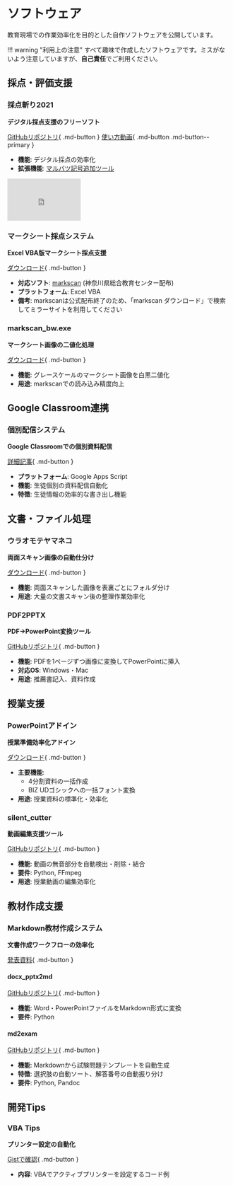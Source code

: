 # ソフトウェア

教育現場での作業効率化を目的とした自作ソフトウェアを公開しています。

!!! warning "利用上の注意"
    すべて趣味で作成したソフトウェアです。ミスがないよう注意していますが、**自己責任**でご利用ください。

## 採点・評価支援

### 採点斬り2021
**デジタル採点支援のフリーソフト**

[GitHubリポジトリ](https://github.com/phys-ken/saitenGiri2021){ .md-button }
[使い方動画](https://www.youtube.com/watch?v=zhaWaxFah2g){ .md-button .md-button--primary }

- **機能**: デジタル採点の効率化
- **拡張機能**: [マルバツ記号追加ツール](https://phys-ken.github.io/saitenGiri2021-marubatu/)

<div style="position: relative; width: 33%; height: 0; padding-bottom: 18.75%; max-width: 300px;">
  <iframe src="https://www.youtube.com/embed/zhaWaxFah2g" 
          style="position: absolute; top: 0; left: 0; width: 100%; height: 100%;" 
          frameborder="0" allowfullscreen>
  </iframe>
</div>

### マークシート採点システム
**Excel VBA版マークシート採点支援**

[ダウンロード](https://drive.google.com/drive/folders/106lB3aDrM7yY0l4laEngrddTJC2fYUjC?usp=sharing){ .md-button }

- **対応ソフト**: [markscan](https://www.pen-kanagawa.ed.jp/edu-ctr/kenkyu/marksheet.html) (神奈川県総合教育センター配布)
- **プラットフォーム**: Excel VBA
- **備考**: markscanは公式配布終了のため、「markscan ダウンロード」で検索してミラーサイトを利用してください

### markscan_bw.exe
**マークシート画像の二値化処理**

[ダウンロード](https://phys-ken.github.io/image_thresholding_for_markscan/){ .md-button }

- **機能**: グレースケールのマークシート画像を白黒二値化
- **用途**: markscanでの読み込み精度向上

## Google Classroom連携

### 個別配信システム
**Google Classroomでの個別資料配信**

[詳細記事](https://qiita.com/phys-ken/items/269a118df0bc0c895ad4){ .md-button }

- **プラットフォーム**: Google Apps Script
- **機能**: 生徒個別の資料配信自動化
- **特徴**: 生徒情報の効率的な書き出し機能

## 文書・ファイル処理

### ウラオモテヤマネコ
**両面スキャン画像の自動仕分け**

[ダウンロード](https://phys-ken.github.io/uraomoteYamaneko/){ .md-button }

- **機能**: 両面スキャンした画像を表裏ごとにフォルダ分け
- **用途**: 大量の文書スキャン後の整理作業効率化

### PDF2PPTX
**PDF→PowerPoint変換ツール**

[GitHubリポジトリ](https://github.com/phys-ken/pdf2pptx_win_mac){ .md-button }

- **機能**: PDFを1ページずつ画像に変換してPowerPointに挿入
- **対応OS**: Windows・Mac
- **用途**: 推薦書記入、資料作成

## 授業支援

### PowerPointアドイン
**授業準備効率化アドイン**

[ダウンロード](https://phys-ken.github.io/pptxAddIn_ForSchool/){ .md-button }

- **主要機能**:
    - 4分割資料の一括作成
    - BIZ UDゴシックへの一括フォント変換
- **用途**: 授業資料の標準化・効率化

### silent_cutter
**動画編集支援ツール** 

[GitHubリポジトリ](https://github.com/phys-ken/silent_cutter){ .md-button }

- **機能**: 動画の無音部分を自動検出・削除・結合
- **要件**: Python, FFmpeg
- **用途**: 授業動画の編集効率化

## 教材作成支援

### Markdown教材作成システム
**文書作成ワークフローの効率化**

[発表資料](https://www2.hamajima.co.jp/~tenjin/ypc/217/20210725markdown.pdf){ .md-button }

#### docx_pptx2md
[GitHubリポジトリ](https://github.com/phys-ken/docx_pptx2md){ .md-button }

- **機能**: Word・PowerPointファイルをMarkdown形式に変換
- **要件**: Python

#### md2exam  
[GitHubリポジトリ](https://github.com/phys-ken/md2exam){ .md-button }

- **機能**: Markdownから試験問題テンプレートを自動生成
- **特徴**: 選択肢の自動ソート、解答番号の自動振り分け
- **要件**: Python, Pandoc

## 開発Tips

### VBA Tips
**プリンター設定の自動化**

[Gistで確認](https://gist.github.com/phys-ken/23ef7fcce39e1eb5a8ba2ee27795b2e1){ .md-button }

- **内容**: VBAでアクティブプリンターを設定するコード例
